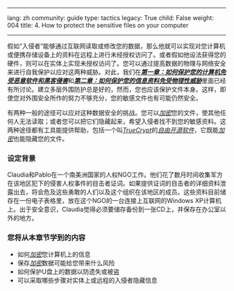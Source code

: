 

---

lang: zh
community: guide
type: tactics
legacy: True
child: False
weight: 004
title: 4. How to protect the sensitive files on your computer

---

假如“入侵者”能够通过互联网读取或修改您的数据，那么他就可以实现对您计算机或便携存储设备上的资料在远程上进行未经授权访问了。或者假如他设法获得您的硬件，则可以在实体上实现未授权访问了。您可以通过提高数据的物理与网络安全来进行自我保护以应对这两种威胁。对此，我们在[***第一章：如何保护您的计算机免受恶意软件和黑客侵害***](/zh/chapter-1)和[***第二章：如何保护您的信息资料免受物理性威胁***](/zh/chapter-2)里面已经有所讨论。建立多层外围防护总是好的，然而，您也应该保护文件本身。这样，即使您对外围安全所作的努力不够充分，您的敏感文件也有可能仍然安全。

有两种一般的途径可以应对这种数据安全的挑战。您可以[*加密*](/zh/glossary#Encryption)您的文件，使其他任何人无法读取；或者您可以把它们隐藏起来，希望入侵者找不到您的敏感资料。这两种途径都有工具能提供帮助，包括一个叫[*TrueCrypt*](/zh/glossary#TrueCrypt)的[*自由开源软件*](/zh/glossary#FOSS)，它既能[*加密*](/zh/glossary#Encryption)也能隐藏您的文件。


### 设定背景 ###
<div class="background" markdown="1">
Claudia和Pablo在一个南美洲国家的人权NGO工作。他们花了数月时间收集军方在该地区犯下的侵害人权事件的目击者证词。如果提供证词的目击者的详细资料泄露出去，将会危及这些勇敢的人们以及这个组织在该地区的成员。这些资料目前储存在一份电子表格里，放在这个NGO的一台连接上互联网的Windows XP计算机上。出于安全意识，Claudia觉得必须要储存备份到一张CD上，并保存在办公室以外的地方。
</div>

### 您将从本章节学到的内容 ###

- 如何[*加密*](/glossary#Encryption)您计算机上的信息
- 保存[*加密*](/glossary#Encryption)数据可能给您带来什么风险
- 如何保护U盘上的数据以防遗失或被盗
- 可以采取哪些步骤对实体上或远程的入侵者隐藏信息


